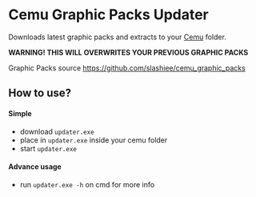# Cemu Graphic Packs Updater
Downloads latest graphic packs and extracts to your [Cemu](http://cemu.info/) folder. 

**WARNING! THIS WILL OVERWRITES YOUR PREVIOUS GRAPHIC PACKS**

Graphic Packs source https://github.com/slashiee/cemu_graphic_packs


## How to use?

#### Simple
- download `updater.exe`
- place in `updater.exe` inside your cemu folder
- start `updater.exe`

#### Advance usage
- run `updater.exe -h` on cmd for more info 

